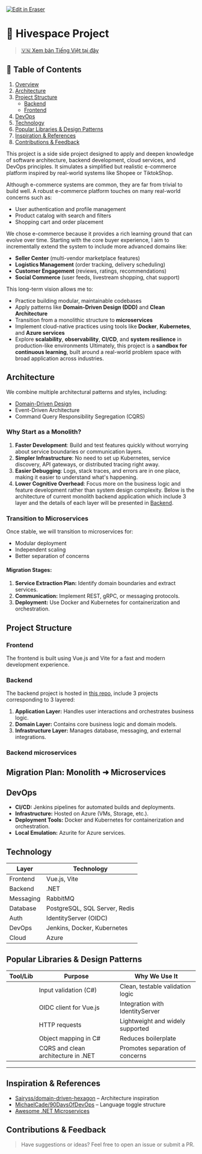 <p><a target="_blank" href="https://app.eraser.io/workspace/AT46KPSmysGG3uqr7lVk" id="edit-in-eraser-github-link"><img alt="Edit in Eraser" src="https://firebasestorage.googleapis.com/v0/b/second-petal-295822.appspot.com/o/images%2Fgithub%2FOpen%20in%20Eraser.svg?alt=media&amp;token=968381c8-a7e7-472a-8ed6-4a6626da5501"></a></p>

# 🛒 Hivespace Project
> [🇻🇳 Xem bản Tiếng Việt tại đây](./README.vi.md) 

## 📖 Table of Contents
1. [Overview](#overview) 
2. [Architecture](#architecture) 
3. [Project Structure](#project-structure) 
    - [Backend](#backend) 
    - [Frontend](#frontend) 
4. [DevOps](#devops) 
5. [Technology](#technology) 
6. [Popular Libraries & Design Patterns](#popular-libraries--design-patterns) 
7. [Inspiration & References](#inspiration--references) 
8. [Contributions & Feedback](#contributions--feedback) 

This project is a side side project designed to apply and deepen knowledge of software architecture, backend development, cloud services, and DevOps principles. It simulates a simplified but realistic e-commerce platform inspired by real-world systems like Shopee or TiktokShop.

Although e-commerce systems are common, they are far from trivial to build well. A robust e-commerce platform touches on many real-world concerns such as:

- User authentication and profile management
- Product catalog with search and filters
- Shopping cart and order placement

We chose e-commerce because it provides a rich learning ground that can evolve over time. Starting with the core buyer experience, I aim to incrementally extend the system to include more advanced domains like:

- **Seller Center** (multi-vendor marketplace features)
- **Logistics Management** (order tracking, delivery scheduling)
- **Customer Engagement** (reviews, ratings, recommendations)
- **Social Commerce** (user feeds, livestream shopping, chat support)


This long-term vision allows me to:

- Practice building modular, maintainable codebases
- Apply patterns like **Domain-Driven Design (DDD)** and **Clean Architecture**
- Transition from a monolithic structure to **microservices**
- Implement cloud-native practices using tools like **Docker**, **Kubernetes**, and **Azure services**
- Explore **scalability**, **observability**, **CI/CD**, and **system resilience** in production-like environments
Ultimately, this project is a **sandbox for continuous learning**, built around a real-world problem space with broad application across industries.

## Architecture
We combine multiple architectural patterns and styles, including:

- [Domain-Driven Design](../architecture/domain-driven-design.md) 
- Event-Driven Architecture
- Command Query Responsibility Segregation (CQRS)
### Why Start as a Monolith?
1. **Faster Development**: Build and test features quickly without worrying about service boundaries or communication layers.
2. **Simpler Infrastructure**: No need to set up Kubernetes, service discovery, API gateways, or distributed tracing right away.
3. **Easier Debugging**: Logs, stack traces, and errors are in one place, making it easier to understand what's happening.
4. **Lower Cognitive Overhead**: Focus more on the business logic and feature development rather than system design complexity.
Below is the architecture of current monolith backend application which include 3 layer and the details of each layer will be presented in [Backend](#backend).

### Transition to Microservices
Once stable, we will transition to microservices for:

- Modular deployment
- Independent scaling
- Better separation of concerns
#### Migration Stages:
1. **Service Extraction Plan:** Identify domain boundaries and extract services.
2. **Communication:** Implement REST, gRPC, or messaging protocols.
3. **Deployment:** Use Docker and Kubernetes for containerization and orchestration.
## Project Structure
### Frontend
The frontend is built using Vue.js and Vite for a fast and modern development experience.

### Backend
The backend project is hosted in [this repo](https://github.com/HiveSpaceTeam/hivespace.backend), include 3 projects corresponding to 3 layered:

1. **Application Layer:** Handles user interactions and orchestrates business logic.
2. **Domain Layer:** Contains core business logic and domain models.
3. **Infrastructure Layer:** Manages database, messaging, and external integrations.
### Backend microservices
## Migration Plan: Monolith ➜ Microservices
## DevOps
- **CI/CD:** Jenkins pipelines for automated builds and deployments.
- **Infrastructure:** Hosted on Azure (VMs, Storage, etc.).
- **Deployment Tools:** Docker and Kubernetes for containerization and orchestration.
- **Local Emulation:** Azurite for Azure services.
## Technology
| Layer | Technology |
| ----- | ----- |
| Frontend | Vue.js, Vite |
| Backend | .NET |
| Messaging | RabbitMQ |
| Database | PostgreSQL, SQL Server, Redis |
| Auth | IdentityServer (OIDC) |
| DevOps | Jenkins, Docker, Kubernetes |
| Cloud | Azure |
## Popular Libraries & Design Patterns
| Tool/Lib | Purpose | Why We Use It |
| ----- | ----- | ----- |
|  | Input validation (C#) | Clean, testable validation logic |
|  | OIDC client for Vue.js | Integration with IdentityServer |
|  | HTTP requests | Lightweight and widely supported |
|  | Object mapping in C# | Reduces boilerplate |
|  | CQRS and clean architecture in .NET | Promotes separation of concerns |
---

## Inspiration & References
- [Sairyss/domain-driven-hexagon](https://github.com/Sairyss/domain-driven-hexagon)  – Architecture inspiration
- [MichaelCade/90DaysOfDevOps](https://github.com/MichaelCade/90DaysOfDevOps)  – Language toggle structure
- [Awesome .NET Microservices](https://github.com/thangchung/awesome-dotnet-core#microservices) 
## Contributions & Feedback
> Have suggestions or ideas? Feel free to open an issue or submit a PR.





<!--- Eraser file: https://app.eraser.io/workspace/AT46KPSmysGG3uqr7lVk --->